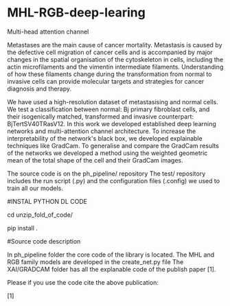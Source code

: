 # MHL-RGB-deep-learing
Multi-head attention channel

Metastases are the main cause of cancer mortality. Metastasis is caused by the defective cell migration of cancer cells and is accompanied by major changes in the spatial organisation of the cytoskeleton in cells, including the actin microfilaments and the vimentin intermediate filaments. Understanding of how these filaments change during the transformation from normal to invasive cells can provide molecular targets and strategies
for cancer diagnosis and therapy. 

We have used a high-resolution dataset of metastasising and normal cells. We test a classification between normal: Bj primary fibroblast cells, and their isogenically matched, transformed and invasive counterpart: BjTertSV40TRasV12. In this work we developed established deep learning networks and multi-attention channel architecture. To increase the interpretability of the network's black box, we developed explainable techniques like GradCam. To generalise and compare the GradCam results of the networks we developed a method using the weighted geometric mean of the total shape of the cell and their GradCam images. 

The source code is on the ph_pipeline/ repository
The test/ repository includes the run script (.py) and the configuration files (.config) we used to train all our models.

#INSTAL PYTHON DL CODE

cd unzip_fold_of_code/

pip install .

#Source code description

In ph_pipeline folder the core code of the library is located.
The MHL and RGB family models are developed in the create_net.py file
The XAI/GRADCAM folder has all the explanable code of the publish paper [1].

Please if you use the code cite the above publication:

[1]

 
